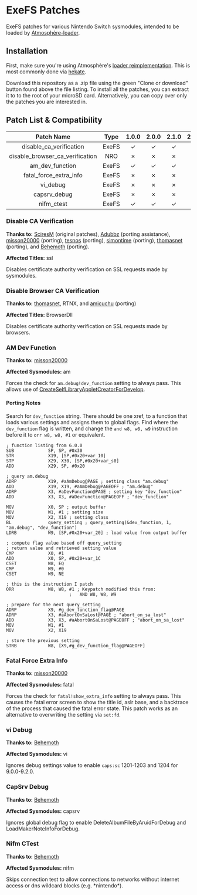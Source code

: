 # ExeFS Patches

ExeFS patches for various Nintendo Switch sysmodules, intended to be loaded by [Atmosphère-loader](https://github.com/Atmosphere-NX/Atmosphere/tree/master/stratosphere/loader).

## Installation

First, make sure you're using Atmosphère's [loader reimplementation](https://github.com/Atmosphere-NX/Atmosphere/tree/master/stratosphere/loader).
This is most commonly done via [hekate](https://github.com/CTCaer/hekate).

Download this repository as a .zip file using the green "Clone or download" button found above the file listing.
To install all the patches, you can extract it to to the root of your microSD card. Alternatively, you can copy
over only the patches you are interested in.

## Patch List & Compatibility

| Patch Name | Type | 1.0.0 | 2.0.0 | 2.1.0 | 2.2.0 | 2.3.0 | 3.0.0 | 3.0.1 | 3.0.2 | 4.0.0 | 4.0.1 | 4.1.0 | 5.0.0 | 5.0.1 | 5.0.2 | 5.1.0 | 6.0.0 | 6.0.1 | 6.1.0 | 6.2.0 | 7.0.0 | 7.0.1 | 8.0.0 | 8.0.1 | 8.1.0 | 9.0.0 | 9.0.1 | 9.2.0 | 10.0.0 | 11.0.0 | 11.0.1 | 12.0.0 | 12.0.1 | 12.0.2 | 12.0.3 | 12.1.0 | 13.0.0 | 13.1.0 | 13.2.0 | 13.2.1 | 14.0.0 |
|:---:|:---:|:---:|:---:|:---:|:---:|:---:|:---:|:---:|:---:|:---:|:---:|:---:|:---:|:---:|:---:|:---:|:---:|:---:|:---:|:---:|:---:|:---:|:---:|:---:|:---:|:---:|:---:|:---:|:---:|:---:|:---:|:---:|:---:|:---:|:---:|:---:|:---:|:---:|:---:|:---:|:---:|
| disable_ca_verification | ExeFS | ✓ | ✓ | ✓ | ✓ | ✓ | ✓ | ✓ | ✓ | ✓ | ✓ | ✓ | ✓ | ✓ | ✓ | ✓ | ✓ | ✓ | ✓ | ✓ | ✓ | ✓ | ✓ | ✓ | ✓ | ✓ | ✓ | ✓ | ✓ | ✓ | ✓ | ✓ | ✓ | ✗ | ✓ | ✓ | ✓ | ✓ | ✓ | ✓ | ✓ |
| disable_browser_ca_verification | NRO | ✗ | ✗ | ✗ | ✗ | ✗ | ✗ | ✗ | ✗ | ✗ | ✗ | ✗ | ✗ | ✗ | ✗ | ✗ | ✗ | ✗ | ✗ | ✗ | ✗ | ✗ | ✓ | ✓ | ✓ | ✓ | ✓ | ✓ | ✓ | ✓ | ✓ | ✓ | ✓ | ✓ | ✓ | ✓ | ✓ | ✓ | ✓ | ✓ | ✓ |
| am_dev_function | ExeFS | ✓ | ✓ | ✓ | ✓ | ✓ | ✓ | ✓ | ✓ | ✓ | ✓ | ✓ | ✓ | ✓ | ✓ | ✓ | ✓ | ✓ | ✓ | ✓ | ✗ | ✗ | ✗ | ✗ | ✗ | ✗ | ✗ | ✗ | ✗ | ✗ | ✗ | ✗ | ✗ | ✗ | ✗ | ✗ | ? | ? | ? | ? | ? |
| fatal_force_extra_info | ExeFS | ✗ | ✗ | ✗ | ✗ | ✗ | ✗ | ✗ | ✗ | ✗ | ✗ | ✗ | ✓ | ✓ | ✓ | ✗ | ✗ | ✗ | ✗ | ✗ | ✗ | ✗ | ✗ | ✗ | ✗ | ✗ | ✗ | ✗ | ✗ | ✗ | ✗ | ✗ | ✗ | ✗ | ✗ | ✗ | ? | ? | ? | ? | ? |
| vi_debug | ExeFS | ✗ | ✗ | ✗ | ✗ | ✗ | ✓ | ✓ | ✓ | ✓ | ✓ | ✓ | ✓ | ✓ | ✓ | ✓ | ✓ | ✓ | ✓ | ✓ | ✓ | ✓ | ✓ | ✓ | ✓ | ✓ | ✓ | ✓ | ✓ | ✗ | ✗ | ✗ | ✗ | ✗ | ✗ | ✗ | ? | ? | ? | ? | ? |
| capsrv_debug | ExeFS | ✗ | ✗ | ✗ | ✗ | ✗ | ✗ | ✗ | ✗ | ✗ | ✗ | ✗ | ✗ | ✗ | ✗ | ✗ | ✗ | ✗ | ✗ | ✗ | ✗ | ✗ | ✗ | ✗ | ✗ | ✓ | ✓ | ✓ | ✓ | ✗ | ✗ | ✗ | ✗ | ✗ | ✗ | ✗ | ? | ? | ? | ? | ? |
| nifm_ctest | ExeFS | ✓ | ✓ | ✓ | ✓ | ✓ | ✓ | ✓ | ✓ | ✓ | ✓ | ✓ | ✓ | ✓ | ✓ | ✓ | ✓ | ✓ | ✓ | ✓ | ✓ | ✓ | ✓ | ✓ | ✓ | ✓ | ✓ | ✓ | ✓ | ✓ | ✓ | ? | ? | ? | ? | ? | ? | ? | ? | ? | ? |

### Disable CA Verification

**Thanks to:** [SciresM](https://github.com/SciresM) (original patches), [Adubbz](https://github.com/Adubbz) (porting assistance), [misson20000](https://github.com/misson20000) (porting), [tesnos](https://github.com/tesnos) (porting), [simontime](https://github.com/simontime) (porting), [thomasnet](https://github.com/thomasnet-mc) (porting), and [Behemoth](https://github.com/HookedBehemoth) (porting).

**Affected Titles:** ssl

Disables certificate authority verification on SSL requests made by sysmodules.

### Disable Browser CA Verification

**Thanks to:** [thomasnet](https://github.com/thomasnet-mc), RTNX, and [amicuchu](https://github.com/amicuchu) (porting)

**Affected Titles:** BrowserDll

Disables certificate authority verification on SSL requests made by browsers.

### AM Dev Function

**Thanks to:** [misson20000](https://github.com/misson20000)

**Affected Sysmodules:** am

Forces the check for `am.debug!dev_function` setting to always pass. This allows use of [CreateSelfLibraryAppletCreatorForDevelop](https://reswitched.github.io/SwIPC/ifaces.html#nn::am::service::IAllSystemAppletProxiesService(400)).

#### Porting Notes

Search for `dev_function` string. There should be one xref, to a function that loads various settings and assigns them to global flags.
Find where the `dev_function` flag is written, and change the `and w8, w8, w9` instruction before it to `orr w8, w8, #1` or equivalent.

```
; function listing from 6.0.0
SUB             SP, SP, #0x30
STR             X19, [SP,#0x20+var_10]
STP             X29, X30, [SP,#0x20+var_s0]
ADD             X29, SP, #0x20

; query am.debug
ADRP            X19, #aAmDebug@PAGE ; setting class "am.debug"
ADD             X19, X19, #aAmDebug@PAGEOFF ; "am.debug"
ADRP            X3, #aDevFunction@PAGE ; setting key "dev_function"
ADD             X3, X3, #aDevFunction@PAGEOFF ; "dev_function"

MOV             X0, SP ; output buffer
MOV             W1, #1 ; setting size
MOV             X2, X19 ; setting class
BL              query_setting ; query_setting(&dev_function, 1, "am.debug", "dev_function")
LDRB            W9, [SP,#0x20+var_20] ; load value from output buffer

; compute flag value based off query_setting
; return value and retrieved setting value
CMP             X0, #1
ADD             X0, SP, #0x20+var_1C
CSET            W8, EQ
CMP             W9, #0
CSET            W9, NE

; this is the instruction I patch
ORR             W8, W8, #1 ; Keypatch modified this from:
                        ;   AND W8, W8, W9

; prepare for the next query_setting
ADRP            X9, #g_dev_function_flag@PAGE
ADRP            X3, #aAbortOnSaLost@PAGE ; "abort_on_sa_lost"
ADD             X3, X3, #aAbortOnSaLost@PAGEOFF ; "abort_on_sa_lost"
MOV             W1, #1
MOV             X2, X19

; store the previous setting
STRB            W8, [X9,#g_dev_function_flag@PAGEOFF]
```

### Fatal Force Extra Info

**Thanks to:** [misson20000](https://github.com/misson20000)

**Affected Sysmodules:** fatal

Forces the check for `fatal!show_extra_info` setting to always pass. This causes the fatal error screen to show the title id, aslr base, and a backtrace of the process that caused the fatal error state.
This patch works as an alternative to overwriting the setting via `set:fd`.

### vi Debug

**Thanks to:** [Behemoth](https://github.com/HookedBehemoth)

**Affected Sysmodules:** vi

Ignores debug settings value to enable `caps:sc` 1201-1203 and 1204 for 9.0.0-9.2.0.

### CapSrv Debug

**Thanks to:** [Behemoth](https://github.com/HookedBehemoth)

**Affected Sysmodules:** capsrv

Ignores global debug flag to enable DeleteAlbumFileByAruidForDebug and LoadMakerNoteInfoForDebug.

### Nifm CTest

**Thanks to:** [Behemoth](https://github.com/HookedBehemoth)

**Affected Sysmodules:** nifm

Skips connection test to allow connections to networks without internet access or dns wildcard blocks (e.g. \*nintendo\*).
